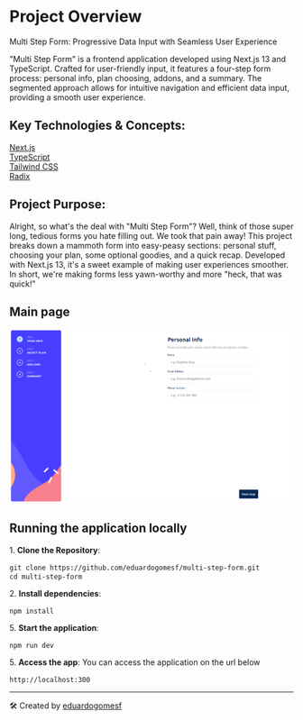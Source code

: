# Project Overview
Multi Step Form: Progressive Data Input with Seamless User Experience

"Multi Step Form" is a frontend application developed using Next.js 13 and TypeScript. Crafted for user-friendly input, it features a four-step form process: personal info, plan choosing, addons, and a summary. The segmented approach allows for intuitive navigation and efficient data input, providing a smooth user experience.

## Key Technologies & Concepts:
[Next.js](https://nextjs.org/)   
[TypeScript](https://www.typescriptlang.org/)    
[Tailwind CSS](https://tailwindcss.com/)    
[Radix](https://www.radix-ui.com/)   

## Project Purpose:
Alright, so what's the deal with "Multi Step Form"? Well, think of those super long, tedious forms you hate filling out. We took that pain away! This project breaks down a mammoth form into easy-peasy sections: personal stuff, choosing your plan, some optional goodies, and a quick recap. Developed with Next.js 13, it's a sweet example of making user experiences smoother. In short, we're making forms less yawn-worthy and more "heck, that was quick!"

## Main page
![Alt text](./docs/images/multi-step-form.png)

## Running the application locally
1\. **Clone the Repository**:
```
git clone https://github.com/eduardogomesf/multi-step-form.git
cd multi-step-form
```

2\. **Install dependencies**:
```
npm install
```

5\. **Start the application**:
```
npm run dev
```

5\. **Access the app**:
You can access the application on the url below
```
http://localhost:300
```
---
🛠️ Created by [eduardogomesf](https://github.com/eduardogomesf)
